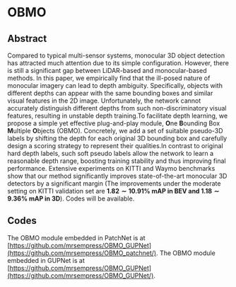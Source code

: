 # OBMO

## Abstract
Compared to typical multi-sensor systems, monocular 3D object detection has attracted much attention due to its simple configuration. However, there is still a significant gap between LiDAR-based and monocular-based methods. In this paper, we empirically find that the ill-posed nature of monocular imagery can lead to depth ambiguity. Specifically, objects with different depths can appear with the same bounding boxes and similar visual features in the 2D image. Unfortunately, the network cannot accurately distinguish different depths from such non-discriminatory visual features, resulting in unstable depth training.To facilitate depth learning, we propose a simple yet effective plug-and-play module, **O**ne **B**ounding Box **M**ultiple **O**bjects (OBMO). Concretely, we add a set of suitable pseudo-3D labels by shifting the depth for each original 3D bounding box and carefully design a scoring strategy to represent their qualities.In contrast to original hard depth labels, such soft pseudo labels allow the network to learn a reasonable depth range, boosting training stability and thus improving final performance. Extensive experiments on KITTI and Waymo benchmarks show that our method significantly improves state-of-the-art monocular 3D detectors by a significant margin (The improvements under the moderate setting on KITTI validation set are **$1.82\sim 10.91\%$ mAP in BEV and $1.18\sim 9.36\%$ mAP in 3D**). Codes will be available.

## Codes
The OBMO module embedded in PatchNet is at [https://github.com/mrsempress/OBMO_GUPNet](https://github.com/mrsempress/OBMO_patchnet/).
The OBMO module embedded in GUPNet is at [https://github.com/mrsempress/OBMO_GUPNet](https://github.com/mrsempress/OBMO_GUPNet/).
